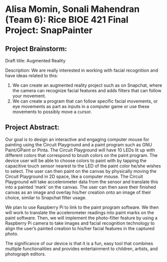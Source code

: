 # Alisa Momin, Sonali Mahendran (Team 6): Rice BIOE 421 Final Project: SnapPainter

## Project Brainstorm:

Draft title: Augmented Reality 

Description: We are really interested in working with facial recognition and have ideas related to this: 
1. We can create an augmented reality project such 
as on Snapchat, where the camera can recognize facial features and adds filters that can follow 
your movement. 
2. We can create a program that can follow specific facial movements, or eye 
movements as part as inputs in a computer game or use these movements to possibly move a 
cursor.

## Project Abstract:

Our goal is to design an interactive and engaging computer mouse for painting using the Circuit 
Playground and a paint program such as GNU Paint/GPaint or Pinta. The Circuit Playground will 
have 10 LEDs lit up with different colors that correspond to brush colors on the paint program. 
The device user will be able to choose colors to paint with by tapping the capacitive touch sensor 
nearest to the LED of the paint color he/she wishes to select. The user can then paint on the 
canvas by physically moving the Circuit Playground in 2D space, like a computer mouse. The 
Circuit Playground will take accelerometer data from the sensor and translate this into a painted 
‘mark’ on the canvas. The user can then save their finished canvas as an image and overlay 
his/her creation onto an image of their choice, similar to Snapchat filter usage. 

We plan to use Raspberry Pi to link to the paint program software. We then will work to translate 
the accelerometer readings into paint marks on the paint software. Then, we will implement the 
photo-filter feature by using a Raspberry Pi camera to take images and facial recognition 
technology to align the user’s painted creation to his/her facial features in the captured photo.  

The significance of our device is that it is a fun, easy tool that combines multiple functionalities 
and provides entertainment to children, artists, and photograph editors. 


